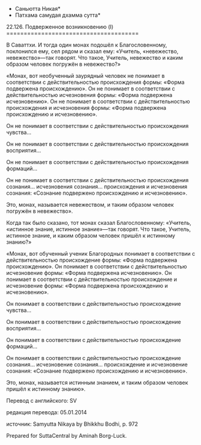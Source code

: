 * Саньютта Никая*
* Патхама самудая дхамма сутта*

22\.126\. Подверженное возникновению \(I\)
\=\=\=\=\=\=\=\=\=\=\=\=\=\=\=\=\=\=\=\=\=\=\=\=\=\=\=\=\=\=\=\=\=\=\=\=\=\=

В Саваттхи\. И тогда один монах подошёл к Благословенному, поклонился ему, сел рядом и сказал ему: «Учитель, «невежество, невежество»—так говорят\. Что такое, Учитель, невежество и каким образом человек погружён в невежество?»

«Монах, вот необученный заурядный человек не понимает в соответствии с действительностью происхождения формы: «Форма подвержена происхождению»\. Он не понимает в соответствии с действительностью исчезновения формы: «Форма подвержена исчезновению»\. Он не понимает в соответствии с действительностью происхождения и исчезновения формы: «Форма подвержена происхождению и исчезновению»\.

Он не понимает в соответствии с действительностью происхождения чувства…

Он не понимает в соответствии с действительностью происхождения восприятия…

Он не понимает в соответствии с действительностью происхождения формаций…

Он не понимает в соответствии с действительностью происхождения сознания… исчезновения сознания… происхождения и исчезновения сознания: «Сознание подвержено происхождению и исчезновению»\.

Это, монах, называется невежеством, и таким образом человек погружён в невежество»\.

Когда так было сказано, тот монах сказал Благословенному: «Учитель, «истинное знание, истинное знание»—так говорят\. Что такое, Учитель, истинное знание, и каким образом человек пришёл к истинному знанию?»

«Монах, вот обученный ученик Благородных понимает в соответствии с действительностью происхождение формы: «Форма подвержена происхождению»\. Он понимает в соответствии с действительностью исчезновение формы: «Форма подвержена исчезновению»\. Он понимает в соответствии с действительностью происхождение и исчезновение формы: «Форма подвержена происхождению и исчезновению»\.

Он понимает в соответствии с действительностью происхождение чувства…

Он понимает в соответствии с действительностью происхождение восприятия…

Он понимает в соответствии с действительностью происхождение формаций…

Он понимает в соответствии с действительностью происхождение сознания… исчезновение сознания… происхождение и исчезновение сознания: «Сознание подвержено происхождению и исчезновению»\.

Это, монах, называется истинным знанием, и таким образом человек пришёл к истинному знанию»\.

Перевод с английского: SV

редакция перевода: 05\.01\.2014

источник: Samyutta Nikaya by Bhikkhu Bodhi, p\. 972

Prepared for SuttaCentral by Aminah Borg\-Luck\.
